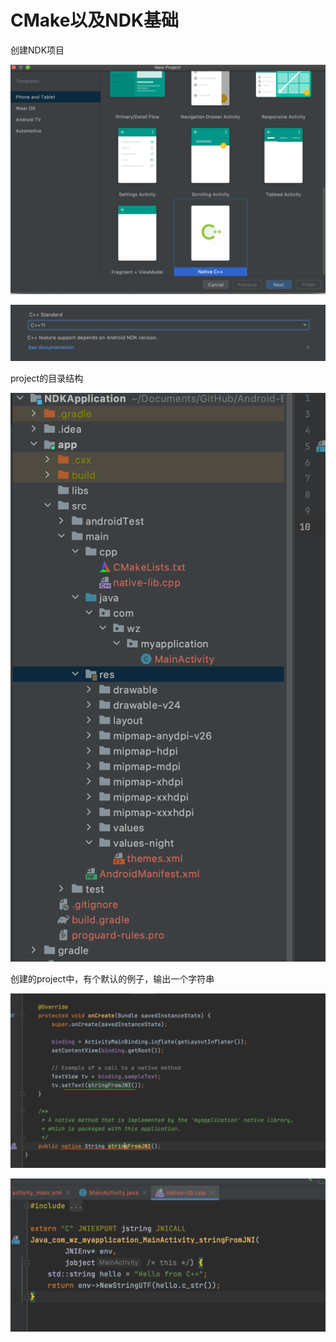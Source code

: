 # CMake以及NDK基础

创建NDK项目

![007](https://github.com/winfredzen/Android-Basic/blob/master/NDK/images/007.png)

![008](https://github.com/winfredzen/Android-Basic/blob/master/NDK/images/008.png)

project的目录结构

![011](https://github.com/winfredzen/Android-Basic/blob/master/NDK/images/011.png)

创建的project中，有个默认的例子，输出一个字符串

![009](https://github.com/winfredzen/Android-Basic/blob/master/NDK/images/009.png)

![010](https://github.com/winfredzen/Android-Basic/blob/master/NDK/images/010.png)

